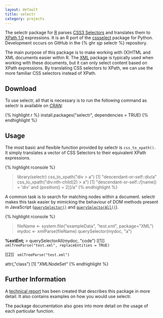 ```yaml
---
layout: default
title: selectr
category: projects
---
```


The selectr package for [R](http://www.r-project.org/) parses [CSS3
Selectors](http://www.w3.org/TR/css3-selectors/) and translates them
to [XPath 1.0](http://www.w3.org/TR/xpath/) expressions. It is an R
port of the [cssselect](http://packages.python.org/cssselect/) package
for Python. Development occurs on GitHub in the {% ghr sjp selectr %}
repository.

The main purpose of this package is to make working with (X)HTML and
XML documents easier within R. The
[XML](http://www.omegahat.org/RSXML/) package is typically used when
working with these documents, but it can only select content based on
XPath expressions. By translating CSS selectors to XPath, we can use
the more familiar CSS selectors instead of XPath.

## Download

To use selectr, all that is necessary is to run the following command
as selectr is available on
[CRAN](http://cran.r-project.org/package=selectr):

{% highlight r %}
install.packages("selectr", dependencies = TRUE)
{% endhighlight %}

## Usage

The most basic and flexible function provided by selectr is
`css_to_xpath()`. It simply translates a vector of CSS Selectors to
their equivalent XPath expressions.

{% highlight rconsole %}
> library(selectr)
> css_to_xpath("div > a")
[1] "descendant-or-self::div/a"
> css_to_xpath("div:nth-child(2) > a")
[1] "descendant-or-self::*/*[name() = 'div' and (position() = 2)]/a"
{% endhighlight %}

A common task is to search for matching nodes within a
document. selectr makes this task easier by mimicking the behaviour of
DOM methods present in JavaScript
([`querySelector()`](https://developer.mozilla.org/en-US/docs/DOM/Document.querySelector)
and
[`querySelectorAll()`](https://developer.mozilla.org/en-US/docs/DOM/Document.querySelectorAll)).

{% highlight rconsole %}
> fileName <- system.file("exampleData", "test.xml", package="XML")
> mydoc <- xmlParse(fileName)
> querySelector(mydoc, "a")
<a>
  <!-- A comment -->
  <b> 
    %extEnt;
  </b>
</a> 
> querySelectorAll(mydoc, "code")
[[1]]
<code>
xmlTreeParse("test.xml", replaceEntities = TRUE)
</code> 

[[2]]
<code>
xmlTreeParse("test.xml")
</code> 

attr(,"class")
[1] "XMLNodeSet"
{% endhighlight %}

## Further Information

A [technical report](http://sjp.co.nz/projects/selectr/selectr.html)
has been created that describes this package in more detail. It also
contains examples on how you would use selectr.

The package documentation also goes into more detail on the usage of
each particular function.

